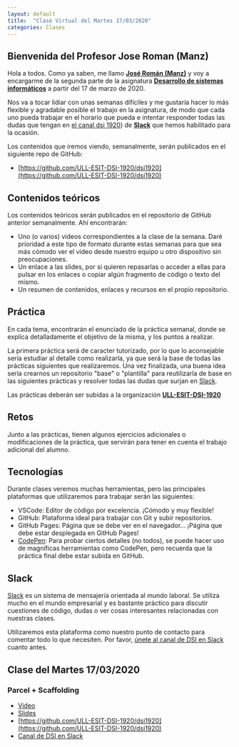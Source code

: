 ```yaml
---
layout: default
title:  "Clase Virtual del Martes 17/03/2020"
categories: Clases
---
```


## Bienvenida del Profesor Jose Roman (Manz)

Hola a todos. Como ya saben, me llamo **[José Román (Manz)](https://www.emezeta.com/)** y voy a encargarme de la segunda parte de la asignatura **[Desarrollo de sistemas informáticos](https://campusvirtual.ull.es/1920/mod/assign/view.php?id=210858)** a partir del 17 de marzo de 2020.

Nos va a tocar lidiar con unas semanas difíciles y me gustaría hacer lo más flexible y agradable posible el trabajo en la asignatura, de modo que cada uno pueda trabajar en el horario que pueda e intentar responder todas las dudas que tengan en [el canal dsi 1920](https://campusvirtual.ull.es/1920/mod/assign/view.php?id=212260)) de **[Slack](https://slack.com/intl/en-es/)** que hemos habilitado para la ocasión.

Los contenidos que iremos viendo, semanalmente, serán publicados en el siguiente repo de GitHub:

- [https://github.com/ULL-ESIT-DSI-1920/dsi1920](https://github.com/ULL-ESIT-DSI-1920/dsi1920)

## Contenidos teóricos

Los contenidos teóricos serán publicados en el repositorio de GitHub anterior semanalmente. Ahí encontrarán:

- Uno (o varios) videos correspondientes a la clase de la semana. Daré prioridad a este tipo de formato durante estas semanas para que sea más cómodo ver el video desde nuestro equipo u otro dispositivo sin preocupaciones.
- Un enlace a las slides, por si quieren repasarlas o acceder a ellas para pulsar en los enlaces o copiar algún fragmento de código o texto del mismo.
- Un resumen de contenidos, enlaces y recursos en el propio repositorio.

## Práctica

En cada tema, encontrarán el enunciado de la práctica semanal, donde se explica detalladamente el objetivo de la misma, y los puntos a realizar.

La primera práctica será de caracter tutorizado, por lo que lo aconsejable sería estudiar al detalle como realizarla, ya que será la base de todas las prácticas siguientes que realizaremos. Una vez finalizada, una buena idea sería crearnos un repositorio "base" o "plantilla" para reutilizarla de base en las siguientes prácticas y resolver todas las dudas que surjan en [Slack](https://slack.com/intl/en-es/).

Las prácticas deberán ser subidas a la organización **[ULL-ESIT-DSI-1920](https://github.com/ULL-ESIT-DSI-1920)** 

## Retos

Junto a las prácticas, tienen algunos ejercicios adicionales o modificaciones de la práctica, que servirán para tener en cuenta el trabajo adicional del alumno.

## Tecnologías

Durante clases veremos muchas herramientas, pero las principales plataformas que utilizaremos para trabajar serán las siguientes:

- VSCode: Editor de código por excelencia. ¡Cómodo y muy flexible!
- GitHub: Plataforma ideal para trabajar con Git y subir repositorios.
- GitHub Pages: Página que se debe ver en el navegador... ¡Página que debe estar desplegada en GitHub Pages!
- [CodePen](https://codepen.io/): Para probar ciertos detalles (no todos), se puede hacer uso de magníficas herramientas como CodePen, pero recuerda que la práctica final debe estar subida en GitHub.

## Slack

[Slack](https://slack.com/intl/en-es/) es un sistema de mensajería orientada al mundo laboral. Se utiliza mucho en el mundo empresarial y es bastante práctico para discutir cuestiones de código, dudas o ver cosas interesantes relacionadas con nuestras clases.

Utilizaremos esta plataforma como nuestro punto de contacto para comentar todo lo que necesiten. Por favor,  [únete al canal de DSI en Slack](https://campusvirtual.ull.es/1920/mod/assign/view.php?id=212260) cuanto antes.

## Clase del Martes 17/03/2020

### Parcel + Scaffolding

- [Video](https://www.youtube.com/watch?v=VQ6RfWG0aak)
- [Slides](https://docs.google.com/presentation/d/1G-_eirr1j5iypgY643TjHswLdLFEovN9XB1o4KqbQTs/present)
- [https://github.com/ULL-ESIT-DSI-1920/dsi1920](https://github.com/ULL-ESIT-DSI-1920/dsi1920)
- [Canal de DSI en Slack](https://campusvirtual.ull.es/1920/mod/assign/view.php?id=212260)
